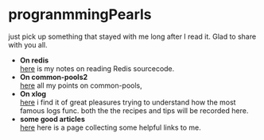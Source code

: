 progranmmingPearls
==================

just pick up something that stayed with me long after I read it. Glad to share with you all.

* **On redis**<br>
  <a href='on_Redis.md'>here</a> is my notes on reading Redis sourcecode.
* **On common-pools2**<br>
  <a href='on_Commons-Pool2.md'>here</a>  all my points on common-pools,
* **On xlog**<br>
  <a href='on_xlogs.md'>here</a> i find it of great pleasures trying to understand how the most famous logs func.
  both the the recipes and tips will be recorded here.
* **some good articles**<br>
  <a href='useful_links.md'>here</a> here is a page collecting some helpful links to me.
